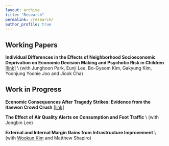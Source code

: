 ```yaml
---
layout: archive
title: "Research"
permalink: /research/
author_profile: true
---
```


## Working Papers
**Individual Differences in the Effects of Neighborhood Socioeconomic Deprivation on Economic Decision Making and Psychotic Risk in Children** [[link]](https://doi.org/10.21203/rs.3.rs-4618474/v1) \\
(with Junghoon Park, Eunji Lee, Bo-Gyeom Kim, Gakyung Kim, Yoonjung Yoonie Joo and Jiook Cha) 

## Work in Progress
**Economic Consequences After Tragedy Strikes: Evidence from the Itaewon Crowd Crush** [[link]](https://minnnjecho.github.io/files/v1_Itaewon.pdf) 

**The Effect of Air Quality Alerts on Consumption and Foot Traffic** \\
(with Jongbin Lee) 

**External and Internal Margin Gains from Infrastructure Improvement**  \\
(with [Wookun Kim](https://www.wookunkim.com/) and  Matthew Shapiro)
